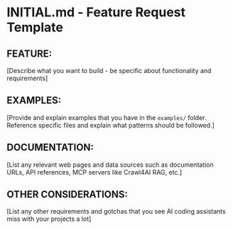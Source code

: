 # INITIAL.md - Feature Request Template

## FEATURE:

[Describe what you want to build - be specific about functionality and requirements]

## EXAMPLES:

[Provide and explain examples that you have in the `examples/` folder. Reference specific files and explain what patterns should be followed.]

## DOCUMENTATION:

[List any relevant web pages and data sources such as documentation URLs, API references, MCP servers like Crawl4AI RAG, etc.]

## OTHER CONSIDERATIONS:

[List any other requirements and gotchas that you see AI coding assistants miss with your projects a lot]
